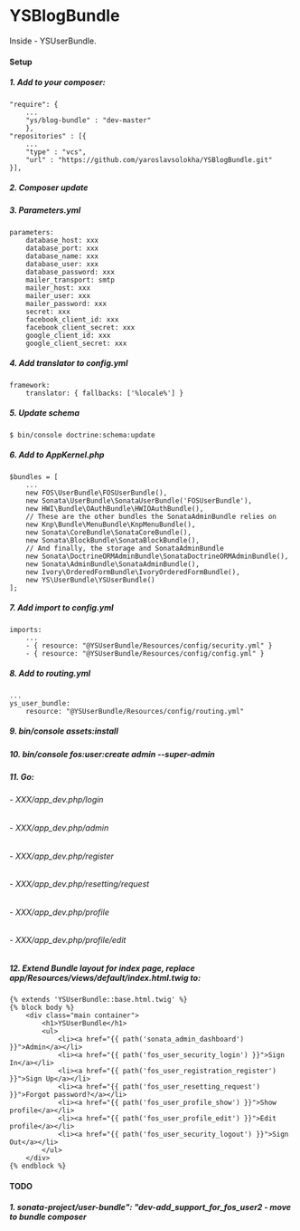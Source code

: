 YSBlogBundle
=======
Inside - YSUserBundle.

#### Setup
##### 1. Add to your composer:
```
"require": {
    ...
    "ys/blog-bundle" : "dev-master"
    },
"repositories" : [{
    ...
    "type" : "vcs",
    "url" : "https://github.com/yaroslavsolokha/YSBlogBundle.git"
}],
```
##### 2. Composer update
##### 3. Parameters.yml
```
parameters:
    database_host: xxx
    database_port: xxx
    database_name: xxx
    database_user: xxx
    database_password: xxx
    mailer_transport: smtp
    mailer_host: xxx
    mailer_user: xxx
    mailer_password: xxx
    secret: xxx
    facebook_client_id: xxx
    facebook_client_secret: xxx
    google_client_id: xxx
    google_client_secret: xxx
```
##### 4. Add translator to config.yml
```
framework:
    translator: { fallbacks: ['%locale%'] }
```
##### 5. Update schema
```
$ bin/console doctrine:schema:update
```
##### 6. Add to AppKernel.php
```
$bundles = [
    ...
    new FOS\UserBundle\FOSUserBundle(),
    new Sonata\UserBundle\SonataUserBundle('FOSUserBundle'),
    new HWI\Bundle\OAuthBundle\HWIOAuthBundle(),
    // These are the other bundles the SonataAdminBundle relies on
    new Knp\Bundle\MenuBundle\KnpMenuBundle(),
    new Sonata\CoreBundle\SonataCoreBundle(),
    new Sonata\BlockBundle\SonataBlockBundle(),
    // And finally, the storage and SonataAdminBundle
    new Sonata\DoctrineORMAdminBundle\SonataDoctrineORMAdminBundle(),
    new Sonata\AdminBundle\SonataAdminBundle(),
    new Ivory\OrderedFormBundle\IvoryOrderedFormBundle(),
    new YS\UserBundle\YSUserBundle()
];
```
##### 7. Add import to config.yml
```
imports:
    ...
    - { resource: "@YSUserBundle/Resources/config/security.yml" }
    - { resource: "@YSUserBundle/Resources/config/config.yml" }
```
##### 8. Add to routing.yml
```
...
ys_user_bundle:
    resource: "@YSUserBundle/Resources/config/routing.yml"
```
##### 9. bin/console assets:install
##### 10. bin/console fos:user:create admin --super-admin
##### 11. Go:
###### - XXX/app_dev.php/login
###### - XXX/app_dev.php/admin
###### - XXX/app_dev.php/register
###### - XXX/app_dev.php/resetting/request
###### - XXX/app_dev.php/profile
###### - XXX/app_dev.php/profile/edit
##### 12. Extend Bundle layout for index page, replace app/Resources/views/default/index.html.twig to:
```
{% extends 'YSUserBundle::base.html.twig' %}
{% block body %}
    <div class="main container">
        <h1>YSUserBundle</h1>
        <ul>
            <li><a href="{{ path('sonata_admin_dashboard') }}">Admin</a></li>
            <li><a href="{{ path('fos_user_security_login') }}">Sign In</a></li>
            <li><a href="{{ path('fos_user_registration_register') }}">Sign Up</a></li>
            <li><a href="{{ path('fos_user_resetting_request') }}">Forgot password?</a></li>
            <li><a href="{{ path('fos_user_profile_show') }}">Show profile</a></li>
            <li><a href="{{ path('fos_user_profile_edit') }}">Edit profile</a></li>
            <li><a href="{{ path('fos_user_security_logout') }}">Sign Out</a></li>
        </ul>
    </div>
{% endblock %}
```
#### TODO
##### 1. sonata-project/user-bundle": "dev-add_support_for_fos_user2 - move to bundle composer